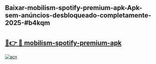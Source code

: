 ## Baixar-mobilism-spotify-premium-apk-Apk-sem-anúncios-desbloqueado-completamente-2025-#b4kqm

# <h2><a href="https://ainizakaria.my?title=mobilism-spotify-premium-apk&ref=22M">🔗👉 🔴 mobilism-spotify-premium-apk</a></h2>

[![acn](https://github.com/user-attachments/assets/0f9c940e-d8b0-45ae-aac7-cd30a18b3e1c)](https://ainizakaria.my?title=mobilism-spotify-premium-apk&ref=22M)

